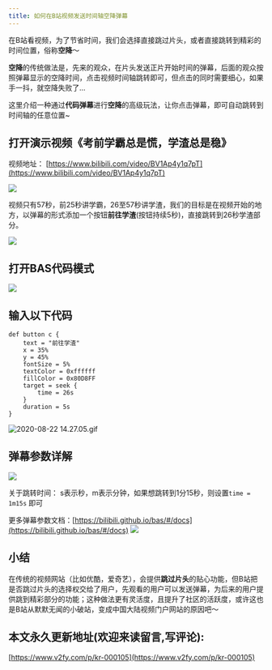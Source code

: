 ```yaml
---
title: 如何在B站视频发送时间轴空降弹幕
---
```




在B站看视频，为了节省时间，我们会选择直接跳过片头，或者直接跳转到精彩的时间位置，俗称**空降**～

**空降**的传统做法是，先来的观众，在片头发送正片开始时间的弹幕，后面的观众按照弹幕显示的空降时间，点击视频时间轴跳转即可，但点击的同时需要细心，如果手一抖，就空降失败了...

这里介绍一种通过**代码弹幕**进行**空降**的高级玩法，让你点击弹幕，即可自动跳转到时间轴的任意位置~


## 打开演示视频《考前学霸总是慌，学渣总是稳》

视频地址： [https://www.bilibili.com/video/BV1Ap4y1q7pT](https://www.bilibili.com/video/BV1Ap4y1q7pT)

![](https://www.v2fy.com/asset/0i/jikemiji/jikemiji-md/kr-000105.assets/1240-20200822150352390.png)

视频只有57秒，前25秒讲学霸，26至57秒讲学渣，我们的目标是在视频开始的地方，以弹幕的形式添加一个按钮**前往学渣**(按钮持续5秒)，直接跳转到26秒学渣部分。

![](https://www.v2fy.com/asset/0i/jikemiji/jikemiji-md/kr-000105.assets/strip-20200822150353303.gif)


## 打开BAS代码模式

![](https://www.v2fy.com/asset/0i/jikemiji/jikemiji-md/kr-000105.assets/strip.gif)


## 输入以下代码

```
def button c {
    text = "前往学渣"
    x = 35%
    y = 45%
    fontSize = 5%
    textColor = 0xffffff
    fillColor = 0x80D8FF
    target = seek {
        time = 26s
    }
    duration = 5s
}
```

![2020-08-22 14.27.05.gif](https://www.v2fy.com/asset/0i/jikemiji/jikemiji-md/kr-000105.assets/strip-20200822150353243.gif)

## 弹幕参数详解

![](https://www.v2fy.com/asset/0i/jikemiji/jikemiji-md/kr-000105.assets/1240-20200822150352532.png)

关于跳转时间： s表示秒，m表示分钟，如果想跳转到1分15秒，则设置`time = 1m15s` 即可

更多弹幕参数文档：[https://bilibili.github.io/bas/#/docs](https://bilibili.github.io/bas/#/docs)
![](https://www.v2fy.com/asset/0i/jikemiji/jikemiji-md/kr-000105.assets/1240-20200822150352456.png)

## 小结

在传统的视频网站（比如优酷，爱奇艺），会提供**跳过片头**的贴心功能，但B站把是否跳过片头的选择权交给了用户，先观看的用户可以发送弹幕，为后来的用户提供跳到精彩部分的功能；这种做法更有灵活度，且提升了社区的活跃度，或许这也是B站从默默无闻的小破站，变成中国大陆视频门户网站的原因吧～


## 本文永久更新地址(欢迎来读留言,写评论):

[https://www.v2fy.com/p/kr-000105](https://www.v2fy.com/p/kr-000105)
